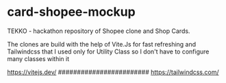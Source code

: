 # card-shopee-mockup
TEKKO - hackathon repository of Shopee clone and Shop Cards.

The clones are build with the help of Vite.Js for fast refreshing and Tailwindcss that I used only for Utility Class so I don't have to configure many classes within it

https://vitejs.dev/
########################
https://tailwindcss.com/
